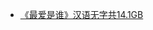 * [《最爱是谁》汉语无字共14.1GB](http://op.sbb.zone:8889/index.php?share/folder&user=1&sid=BsZdwFA2)              
            
